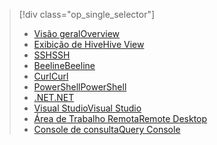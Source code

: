 > [!div class="op_single_selector"]
> * [<span data-ttu-id="e42a9-101">Visão geral</span><span class="sxs-lookup"><span data-stu-id="e42a9-101">Overview</span></span>](../articles/hdinsight/hdinsight-use-hive.md)
> * [<span data-ttu-id="e42a9-102">Exibição de Hive</span><span class="sxs-lookup"><span data-stu-id="e42a9-102">Hive View</span></span>](../articles/hdinsight/hdinsight-hadoop-use-hive-ambari-view.md)
> * [<span data-ttu-id="e42a9-103">SSH</span><span class="sxs-lookup"><span data-stu-id="e42a9-103">SSH</span></span>](../articles/hdinsight/hdinsight-hadoop-use-hive-ssh.md)
> * [<span data-ttu-id="e42a9-104">Beeline</span><span class="sxs-lookup"><span data-stu-id="e42a9-104">Beeline</span></span>](../articles/hdinsight/hdinsight-hadoop-use-hive-beeline.md)
> * [<span data-ttu-id="e42a9-105">Curl</span><span class="sxs-lookup"><span data-stu-id="e42a9-105">Curl</span></span>](../articles/hdinsight/hdinsight-hadoop-use-hive-curl.md)
> * [<span data-ttu-id="e42a9-106">PowerShell</span><span class="sxs-lookup"><span data-stu-id="e42a9-106">PowerShell</span></span>](../articles/hdinsight/hdinsight-hadoop-use-hive-powershell.md)
> * [<span data-ttu-id="e42a9-107">.NET</span><span class="sxs-lookup"><span data-stu-id="e42a9-107">.NET</span></span>](../articles/hdinsight/hdinsight-hadoop-use-hive-dotnet-sdk.md)
> * [<span data-ttu-id="e42a9-108">Visual Studio</span><span class="sxs-lookup"><span data-stu-id="e42a9-108">Visual Studio</span></span>](../articles/hdinsight/hdinsight-hadoop-use-hive-visual-studio.md)
> * [<span data-ttu-id="e42a9-109">Área de Trabalho Remota</span><span class="sxs-lookup"><span data-stu-id="e42a9-109">Remote Desktop</span></span>](../articles/hdinsight/hdinsight-hadoop-use-hive-remote-desktop.md)
> * [<span data-ttu-id="e42a9-110">Console de consulta</span><span class="sxs-lookup"><span data-stu-id="e42a9-110">Query Console</span></span>](../articles/hdinsight/hdinsight-hadoop-use-hive-query-console.md)
> 
> 

